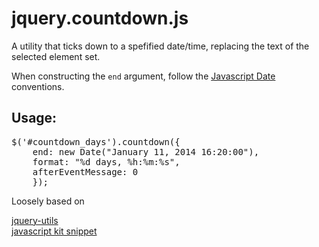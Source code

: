 jquery.countdown.js
===================

A utility that ticks down to a spefified date/time, replacing the text of
the selected element set.

When constructing the `end` argument, follow the
[Javascript Date](http://www.w3schools.com/js/js_obj_date.asp) conventions.

## Usage:

<pre>
$('#countdown_days').countdown({
    end: new Date("January 11, 2014 16:20:00"),
    format: "%d days, %h:%m:%s",
    afterEventMessage: 0
    });
</pre>

Loosely based on

[jquery-utils](http://code.google.com/p/jquery-utils/wiki/CountDown)  
[javascript kit snippet](http://www.javascriptkit.com/script/script2/count2.shtml)
